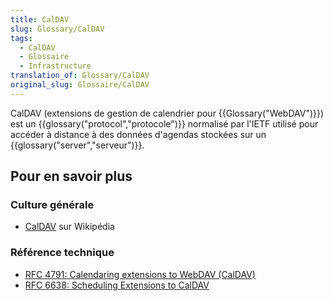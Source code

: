 ```yaml
---
title: CalDAV
slug: Glossary/CalDAV
tags:
  - CalDAV
  - Glossaire
  - Infrastructure
translation_of: Glossary/CalDAV
original_slug: Glossaire/CalDAV
---
```

CalDAV (extensions de gestion de calendrier pour {{Glossary("WebDAV")}}) est un {{glossary("protocol","protocole")}} normalisé par l'IETF utilisé pour accéder à distance à des données d'agendas stockées sur un {{glossary("server","serveur")}}.

## Pour en savoir plus

### Culture générale

- [CalDAV](https://fr.wikipedia.org/wiki/CalDAV) sur Wikipédia

### Référence technique

- [RFC 4791: Calendaring extensions to WebDAV (CalDAV)](http://tools.ietf.org/html/rfc4791)
- [RFC 6638: Scheduling Extensions to CalDAV](http://tools.ietf.org/html/rfc6638)
